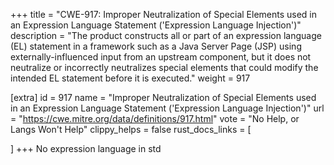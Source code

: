 +++
title = "CWE-917: Improper Neutralization of Special Elements used in an Expression Language Statement ('Expression Language Injection')"
description	= "The product constructs all or part of an expression language (EL) statement in a framework such as a Java Server Page (JSP) using externally-influenced input from an upstream component, but it does not neutralize or incorrectly neutralizes special elements that could modify the intended EL statement before it is executed."
weight = 917

[extra]
id = 917
name = "Improper Neutralization of Special Elements used in an Expression Language Statement ('Expression Language Injection')"
url = "https://cwe.mitre.org/data/definitions/917.html"
vote = "No Help, or Langs Won't Help"
clippy_helps = false
rust_docs_links = [
	
]
+++
No expression language in std

